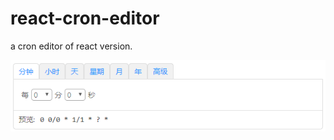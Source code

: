# react-cron-editor

a cron editor of react version.

![](https://github.com/senro/react-cron-editor/raw/master/UI.png)